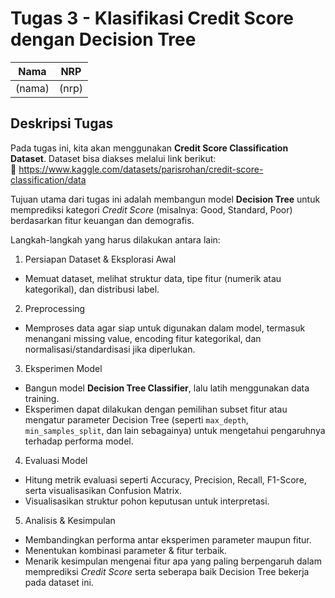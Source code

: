 # Tugas 3 - Klasifikasi Credit Score dengan Decision Tree

| Nama              | NRP        |
|-------------------|------------|
| (nama)            | (nrp)      |

## Deskripsi Tugas
Pada tugas ini, kita akan menggunakan **Credit Score Classification Dataset**. Dataset bisa diakses melalui link berikut:\
🔗 https://www.kaggle.com/datasets/parisrohan/credit-score-classification/data

Tujuan utama dari tugas ini adalah membangun model **Decision Tree** untuk memprediksi kategori *Credit Score* (misalnya: Good, Standard, Poor) berdasarkan fitur keuangan dan demografis.

Langkah-langkah yang harus dilakukan antara lain:

1. Persiapan Dataset & Eksplorasi Awal
- Memuat dataset, melihat struktur data, tipe fitur (numerik atau kategorikal), dan distribusi label.

2. Preprocessing 
- Memproses data agar siap untuk digunakan dalam model, termasuk menangani missing value, encoding fitur kategorikal, dan normalisasi/standardisasi jika diperlukan.

3. Eksperimen Model 
- Bangun model **Decision Tree Classifier**, lalu latih menggunakan data training.
- Eksperimen dapat dilakukan dengan pemilihan subset fitur atau mengatur parameter Decision Tree (seperti `max_depth`, `min_samples_split`, dan lain sebagainya) untuk mengetahui pengaruhnya terhadap performa model.

4. Evaluasi Model
- Hitung metrik evaluasi seperti Accuracy, Precision, Recall, F1-Score, serta visualisasikan Confusion Matrix.
- Visualisasikan struktur pohon keputusan untuk interpretasi.

5. Analisis & Kesimpulan
- Membandingkan performa antar eksperimen parameter maupun fitur.
- Menentukan kombinasi parameter & fitur terbaik.
- Menarik kesimpulan mengenai fitur apa yang paling berpengaruh dalam memprediksi *Credit Score* serta seberapa baik Decision Tree bekerja pada dataset ini.

